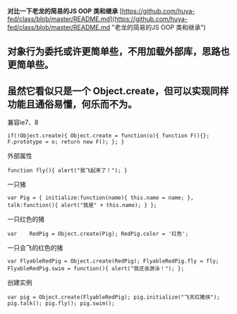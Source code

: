 **对比一下老龙的简易的JS OOP 类和继承** [https://github.com/huya-fed/class/blob/master/README.md](https://github.com/huya-fed/class/blob/master/README.md "老龙的简易的JS OOP 类和继承")

## 对象行为委托或许更简单些，不用加载外部库，思路也更简单些。 ##
## 虽然它看似只是一个 Object.create，但可以实现同样功能且通俗易懂，何乐而不为。 ##


兼容ie7、8

`if(!Object.create){
	Object.create = function(o){
		function F(){};
		F.prototype = o;
		return new F();
	};
}
`

外部属性

`function fly(){
	alert("我飞起来了！");
}`


一只猪

`var Pig = {
		initialize:function(name){
			this.name = name;
		},
		talk:function(){
			alert("我是" + this.name);
		}
	};
`


一只红色的猪

`var	RedPig = Object.create(Pig);
	RedPig.color = '红色';
`


一只会飞的红色的猪

`var FlyableRedPig = Object.create(RedPig);
	FlyableRedPig.fly = fly;
	FlyableRedPig.swim = function(){
		alert("我还会游泳！");
	};
`

创建实例

`var pig = Object.create(FlyableRedPig);
	pig.initialize("飞天红猪侠");
pig.talk();
pig.fly();
pig.swim();
`

